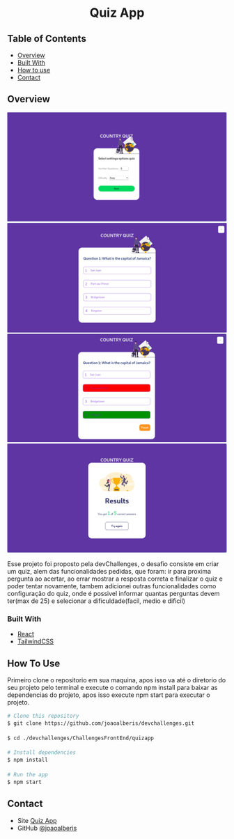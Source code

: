 <!-- Please update value in the {}  -->

<h1 align="center">Quiz App</h1>

<!-- TABLE OF CONTENTS -->

## Table of Contents

- [Overview](#overview)
- [Built With](#built-with)
- [How to use](#how-to-use)
- [Contact](#contact)

<!-- OVERVIEW -->

## Overview

![quizMenu](./src/assets/screenshots/quizMenu.png)
![quiz](./src/assets/screenshots/quiz.png)
![quizFailed](./src/assets/screenshots/quizFailed.png)
![quizResults](./src/assets/screenshots/quizResults.png)

Esse projeto foi proposto pela devChallenges, o desafio consiste em criar um quiz, alem das funcionalidades pedidas, que foram: ir para proxima pergunta ao acertar, ao errar mostrar a resposta correta e finalizar o quiz e poder tentar novamente, tambem adicionei outras funcionalidades como configuração do quiz, onde é possivel informar quantas perguntas devem ter(max de 25) e selecionar a dificuldade(facil, medio e dificil)

### Built With

- [React](https://reactjs.org/)
- [TailwindCSS](https://tailwindcss.com/)

## How To Use

<!-- This is an example, please update according to your application -->

Primeiro clone o repositorio em sua maquina, apos isso va até o diretorio do seu projeto pelo terminal e execute o comando npm install para baixar as dependencias do projeto, apos isso execute npm start para executar o projeto.

```bash
# Clone this repository
$ git clone https://github.com/joaoalberis/devchallenges.git

$ cd ./devchallenges/ChallengesFrontEnd/quizapp

# Install dependencies
$ npm install

# Run the app
$ npm start
```

## Contact

- Site [Quiz App](https://quizapp-ebh7.onrender.com)
- GitHub [@joaoalberis](https://github.com/joaoalberis)
